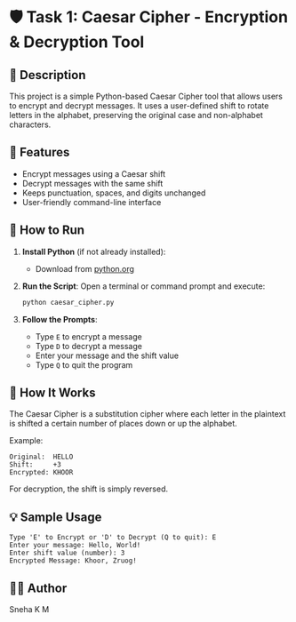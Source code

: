 # 🛡️ Task 1: Caesar Cipher - Encryption & Decryption Tool

## 🔐 Description
This project is a simple Python-based Caesar Cipher tool that allows users to encrypt and decrypt messages. It uses a user-defined shift to rotate letters in the alphabet, preserving the original case and non-alphabet characters.

## 📌 Features
- Encrypt messages using a Caesar shift
- Decrypt messages with the same shift
- Keeps punctuation, spaces, and digits unchanged
- User-friendly command-line interface

## 🚀 How to Run

1. **Install Python** (if not already installed):
   - Download from [python.org](https://www.python.org/downloads/)

2. **Run the Script**:
   Open a terminal or command prompt and execute:
   ```bash
   python caesar_cipher.py
   ```

3. **Follow the Prompts**:
   - Type `E` to encrypt a message
   - Type `D` to decrypt a message
   - Enter your message and the shift value
   - Type `Q` to quit the program

## 🧠 How It Works
The Caesar Cipher is a substitution cipher where each letter in the plaintext is shifted a certain number of places down or up the alphabet.

Example:
```
Original:  HELLO
Shift:     +3
Encrypted: KHOOR
```

For decryption, the shift is simply reversed.

## 💡 Sample Usage
```
Type 'E' to Encrypt or 'D' to Decrypt (Q to quit): E
Enter your message: Hello, World!
Enter shift value (number): 3
Encrypted Message: Khoor, Zruog!
```

## 👩‍💻 Author
Sneha K M

